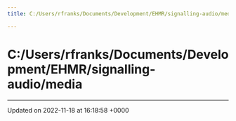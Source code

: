 ```yaml
---
title: C:/Users/rfranks/Documents/Development/EHMR/signalling-audio/media

---
```


# C:/Users/rfranks/Documents/Development/EHMR/signalling-audio/media








-------------------------------

Updated on 2022-11-18 at 16:18:58 +0000
